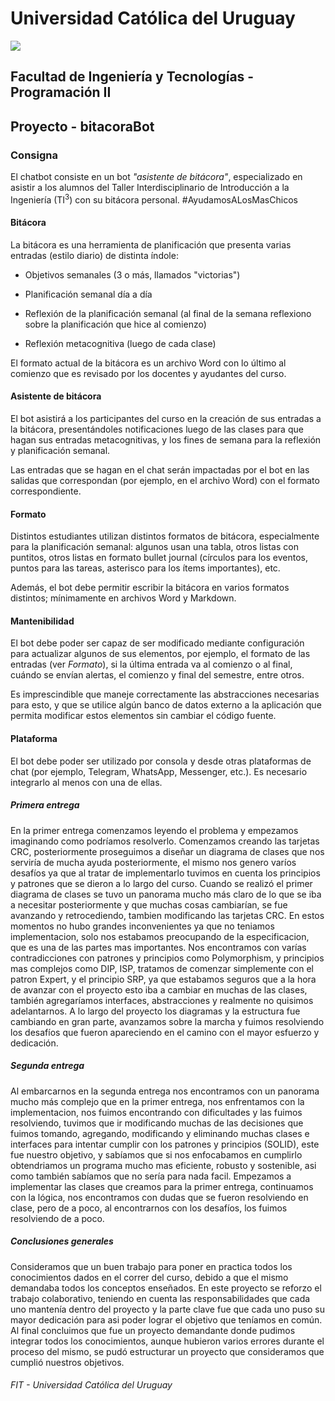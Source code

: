 # Universidad Católica del Uruguay
<img src="https://ucu.edu.uy/sites/all/themes/univer/logo.png"> 

## Facultad de Ingeniería y Tecnologías - Programación II
## Proyecto - bitacoraBot

### Consigna

El chatbot consiste en un bot _"asistente de bitácora"_, especializado en asistir a los alumnos del Taller Interdisciplinario de Introducción a la Ingeniería (TI<sup>3</sup>) con su bitácora personal. #AyudamosALosMasChicos

#### Bitácora

La bitácora es una herramienta de planificación que presenta varias entradas (estilo diario) de distinta índole:

- Objetivos semanales (3 o más, llamados "victorias")

- Planificación semanal día a día

- Reflexión de la planificación semanal (al final de la semana reflexiono sobre la planificación que hice al comienzo)

- Reflexión metacognitiva (luego de cada clase)

El formato actual de la bitácora es un archivo Word con lo último al comienzo que es revisado por los docentes y ayudantes del curso.

#### Asistente de bitácora

El bot asistirá a los participantes del curso en la creación de sus entradas a la bitácora, presentándoles notificaciones luego de las clases para que hagan sus entradas metacognitivas, y los fines de semana para la reflexión y planificación semanal.

Las entradas que se hagan en el chat serán impactadas por el bot en las salidas que correspondan (por ejemplo, en el archivo Word) con el formato correspondiente.

#### Formato

Distintos estudiantes utilizan distintos formatos de bitácora, especialmente para la planificación semanal: algunos usan una tabla, otros listas con puntitos, otros listas en formato bullet journal (círculos para los eventos, puntos para las tareas, asterisco para los ítems importantes), etc.

Además, el bot debe permitir escribir la bitácora en varios formatos distintos; mínimamente en archivos Word y Markdown.

#### Mantenibilidad

El bot debe poder ser capaz de ser modificado mediante configuración para actualizar algunos de sus elementos, por ejemplo, el formato de las entradas (ver _Formato_), si la última entrada va al comienzo o al final, cuándo se envían alertas, el comienzo y final del semestre, entre otros.

Es imprescindible que maneje correctamente las abstracciones necesarias para esto, y que se utilice algún banco de datos externo a la aplicación que permita modificar estos elementos sin cambiar el código fuente.

#### Plataforma

El bot debe poder ser utilizado por consola y desde otras plataformas de chat (por ejemplo, Telegram, WhatsApp, Messenger, etc.). Es necesario integrarlo al menos con una de ellas.


##### Primera entrega
En la primer entrega comenzamos leyendo el problema y empezamos imaginando como podríamos resolverlo.
Comenzamos creando las tarjetas CRC, posteriormente proseguimos a diseñar un diagrama de clases que nos serviría de mucha ayuda posteriormente, el mismo nos genero varíos desafíos ya que al tratar de implementarlo tuvimos en cuenta los principios y patrones que se dieron a lo largo del curso.
Cuando se realizó el primer diagrama de clases se tuvo un panorama mucho más claro de lo que se iba a necesitar posteriormente y que muchas cosas cambiarían, se fue avanzando y retrocediendo, tambien modificando las tarjetas CRC. En estos momentos no hubo grandes inconvenientes ya que no teniamos implementacion, solo nos estabamos preocupando de la especificacion, que es una de las partes mas importantes.
Nos encontramos con varías contradicciones con patrones y principios como Polymorphism, y principios mas complejos como DIP, ISP, tratamos de comenzar simplemente con el patron Expert, y el principio SRP, ya que estabamos seguros que a la hora de avanzar con el proyecto esto iba a cambiar en muchas de las clases, también agregaríamos interfaces, abstracciones y realmente no quisimos adelantarnos.
A lo largo del proyecto los diagramas y la estructura fue cambiando en gran parte, avanzamos sobre la marcha y fuimos resolviendo los desafíos que fueron apareciendo en el camino con el mayor esfuerzo y dedicación.

##### Segunda entrega
Al embarcarnos en la segunda entrega nos encontramos con un panorama mucho más complejo que en la primer entrega, nos enfrentamos con la implementacion, nos fuimos encontrando con dificultades y las fuimos resolviendo, tuvimos que ir modificando muchas de las decisiones que fuimos tomando, agregando, modificando y eliminando muchas clases e interfaces para intentar cumplir con los patrones y principios (SOLID), este fue nuestro objetivo, y sabíamos que si nos enfocabamos en cumplirlo obtendriamos un programa mucho mas eficiente, robusto y sostenible, asi como también sabíamos que no sería para nada facil.
Empezamos a implementar las clases que creamos para la primer entrega, continuamos con la lógica, nos encontramos con dudas que se fueron resolviendo en clase, pero de a poco, al encontrarnos con los desafíos, los fuimos resolviendo de a poco.


##### Conclusiones generales
Consideramos que un buen trabajo para poner en practica todos los conocimientos dados en el correr del curso, debido a que el mismo demandaba todos los conceptos enseñados. En este proyecto se reforzo el trabajo colaborativo, teniendo en cuenta las responsabilidades que cada uno mantenía dentro del proyecto y la parte clave fue que cada uno puso su mayor dedicación para asi poder lograr el objetivo que teníamos en común.
Al final concluimos que fue un proyecto demandante donde pudimos integrar todos los conocimientos, aunque hubieron varios errores durante el proceso del mismo, se pudó estructurar un proyecto que consideramos que cumplió nuestros objetivos.


###### FIT - Universidad Católica del Uruguay
